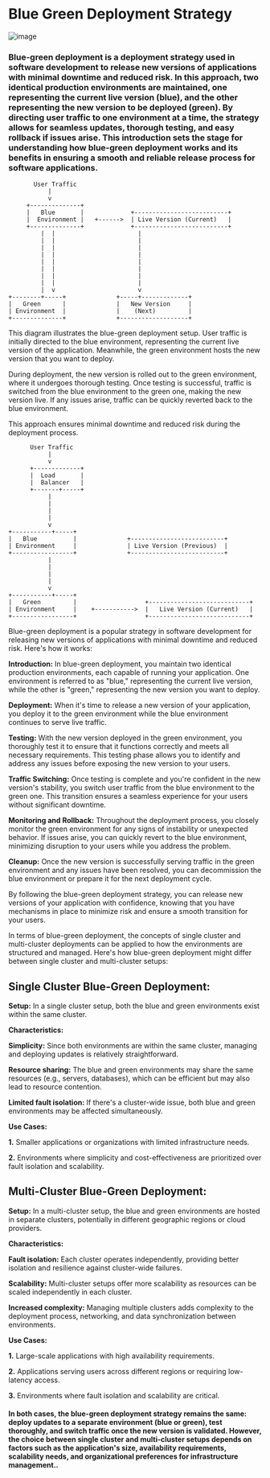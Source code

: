 # Blue Green Deployment Strategy
![image](https://github.com/Loki-1/Kubernetes/assets/134843197/56e33084-6fec-4c17-bc72-5166f4eddff7)

### Blue-green deployment is a deployment strategy used in software development to release new versions of applications with minimal downtime and reduced risk. In this approach, two identical production environments are maintained, one representing the current live version (blue), and the other representing the new version to be deployed (green). By directing user traffic to one environment at a time, the strategy allows for seamless updates, thorough testing, and easy rollback if issues arise. This introduction sets the stage for understanding how blue-green deployment works and its benefits in ensuring a smooth and reliable release process for software applications.

```
       User Traffic
           |
           v
     +--------------+
     |   Blue       |             +--------------------------+
     |  Environment |   +------>  | Live Version (Current)   |
     +--------------+             +--------------------------+
         |  |                       |
         |  |                       |
         |  |                       |
         |  |                       |
         |  |                       |
         |  |                       |
         |  |                       |
         |  |                       |
         |  v                       v
+--------+-----+              +-----+-------------+
|   Green      |              |   New Version     |
| Environment  |              |    (Next)         |
+--------------+              +-------------------+
```
This diagram illustrates the blue-green deployment setup. User traffic is initially directed to the blue environment, representing the current live version of the application. Meanwhile, the green environment hosts the new version that you want to deploy.

During deployment, the new version is rolled out to the green environment, where it undergoes thorough testing. Once testing is successful, traffic is switched from the blue environment to the green one, making the new version live. If any issues arise, traffic can be quickly reverted back to the blue environment.

This approach ensures minimal downtime and reduced risk during the deployment process.
```
      User Traffic
           |
           v
      +-------------+
      |  Load       |
      |  Balancer   |
      +-------+-----+
           |
           |
           |
           |
           v
+-----------+-----+
|   Blue          |              +--------------------------+
| Environment     |              | Live Version (Previous)  |
+-----------------+              +--------------------------+
           |
           |
           |
           |
           v
+-----------+-----+
|   Green         |                   +----------------------------+
| Environment     |    +----------->  |   Live Version (Current)   |
+-----------------+                   +----------------------------+
```
Blue-green deployment is a popular strategy in software development for releasing new versions of applications with minimal downtime and reduced risk. Here's how it works:

**Introduction:** In blue-green deployment, you maintain two identical production environments, each capable of running your application. One environment is referred to as "blue," representing the current live version, while the other is "green," representing the new version you want to deploy.

**Deployment:** When it's time to release a new version of your application, you deploy it to the green environment while the blue environment continues to serve live traffic.

**Testing:** With the new version deployed in the green environment, you thoroughly test it to ensure that it functions correctly and meets all necessary requirements. This testing phase allows you to identify and address any issues before exposing the new version to your users.

**Traffic Switching:** Once testing is complete and you're confident in the new version's stability, you switch user traffic from the blue environment to the green one. This transition ensures a seamless experience for your users without significant downtime.

**Monitoring and Rollback:** Throughout the deployment process, you closely monitor the green environment for any signs of instability or unexpected behavior. If issues arise, you can quickly revert to the blue environment, minimizing disruption to your users while you address the problem.

**Cleanup:** Once the new version is successfully serving traffic in the green environment and any issues have been resolved, you can decommission the blue environment or prepare it for the next deployment cycle.

By following the blue-green deployment strategy, you can release new versions of your application with confidence, knowing that you have mechanisms in place to minimize risk and ensure a smooth transition for your users.

In terms of blue-green deployment, the concepts of single cluster and multi-cluster deployments can be applied to how the environments are structured and managed. Here's how blue-green deployment might differ between single cluster and multi-cluster setups:

## Single Cluster Blue-Green Deployment:

**Setup:** In a single cluster setup, both the blue and green environments exist within the same cluster.

**Characteristics:**

**Simplicity:** Since both environments are within the same cluster, managing and deploying updates is relatively straightforward.

**Resource sharing:** The blue and green environments may share the same resources (e.g., servers, databases), which can be efficient but may also lead to resource contention.

**Limited fault isolation:** If there's a cluster-wide issue, both blue and green environments may be affected simultaneously.

**Use Cases:**

**1.** Smaller applications or organizations with limited infrastructure needs.

**2.** Environments where simplicity and cost-effectiveness are prioritized over fault isolation and scalability.

## Multi-Cluster Blue-Green Deployment:

**Setup:** In a multi-cluster setup, the blue and green environments are hosted in separate clusters, potentially in different geographic regions or cloud providers.

**Characteristics:**

**Fault isolation:** Each cluster operates independently, providing better isolation and resilience against cluster-wide failures.

**Scalability:** Multi-cluster setups offer more scalability as resources can be scaled independently in each cluster.

**Increased complexity:** Managing multiple clusters adds complexity to the deployment process, networking, and data synchronization between environments.

**Use Cases:**

**1.** Large-scale applications with high availability requirements.

**2.** Applications serving users across different regions or requiring low-latency access.

**3.** Environments where fault isolation and scalability are critical.


#### In both cases, the blue-green deployment strategy remains the same: deploy updates to a separate environment (blue or green), test thoroughly, and switch traffic once the new version is validated. However, the choice between single cluster and multi-cluster setups depends on factors such as the application's size, availability requirements, scalability needs, and organizational preferences for infrastructure management..
